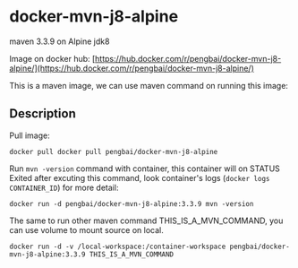 # docker-mvn-j8-alpine
maven 3.3.9 on Alpine jdk8

Image on docker hub: [https://hub.docker.com/r/pengbai/docker-mvn-j8-alpine/](https://hub.docker.com/r/pengbai/docker-mvn-j8-alpine/)

This is a maven image, we can use maven command on running this image:

## Description

Pull image:
```
docker pull docker pull pengbai/docker-mvn-j8-alpine
```

Run ```mvn -version``` command with container, this container will on STATUS Exited after excuting this command, look container's logs (```docker logs CONTAINER_ID```) for more detail:
```
docker run -d pengbai/docker-mvn-j8-alpine:3.3.9 mvn -version
```

The same to run other maven command THIS_IS_A_MVN_COMMAND, you can use volume to mount source on local.
```
docker run -d -v /local-workspace:/container-workspace pengbai/docker-mvn-j8-alpine:3.3.9 THIS_IS_A_MVN_COMMAND
```

